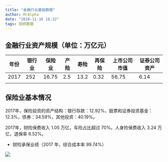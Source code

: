 ```yaml
---
title: "金融行业基础数据"
author: MrAlpha
date: "2018-11-16 16:32"
tags: 投研数据
---
```


## 金融行业资产规模（单位：万亿元）

| 年份 | 银行业 | 保险业 | 产险 | 寿险 | 再保险 | 上市公司市值 | 证券公司资产 |
| ---- | ------ | ------ | ---- | ---- | ------ | ------------ | ------------ |
| 2017 | 252    | 16.75  | 2.5  | 13.2 | 0.32   | 56.75        | 6.14         |
|      |        |        |      |      |        |              |              |

## 保险业基本情况

2017年，保险投资的资产结构：银行存款：12.92%，股票和证券投资基金：12.3%，债券：34.59%，其他投资：40.19%。

2017年，财险保费收入 1.05 万亿，车险占比超过 70%。人身险保费收入 3.24 万亿，退保率 6.52%。

- 财险承保业绩（2017 年，综合成本率 99.74%）

![](https://raw.githubusercontent.com/ericluo/imagebed/master/img/20181116164628.png)
